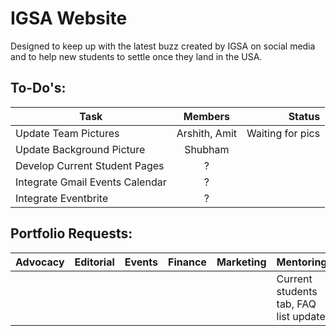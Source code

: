 # IGSA Website

Designed to keep up with the latest buzz created by IGSA on social media and to help new students to settle once they land in the USA.

## To-Do's:

|Task |Members| Status|
|---- |:-----:|------:|
|Update Team Pictures|Arshith, Amit | Waiting for pics|
|Update Background Picture | Shubham | |
|Develop Current Student Pages | ?| |
|Integrate Gmail Events Calendar | ?| |
|Integrate Eventbrite | ?| |


## Portfolio Requests:

|Advocacy |Editorial | Events| Finance |Marketing | Mentoring| Networking| PR|
|-------|--------|------|-------|--------|---------|---------|---|
|         |          |       |         |          |Current students tab, FAQ list update|     |     |




